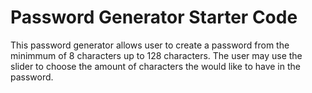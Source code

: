 # Password Generator Starter Code

This password generator allows user to create a password from the minimmum of 8 characters up to 128 characters.
The user may use the slider to choose the amount of characters the would like to have in the password.